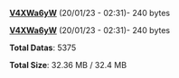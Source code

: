 [**V4XWa6yW**](/data/V4XWa6yW.txt) (20/01/23 - 02:31)- 240 bytes

[**V4XWa6yW**](/data/V4XWa6yW.txt) (20/01/23 - 02:31)- 240 bytes

**Total Datas**: 5375

**Total Size**: 32.36 MB / 32.4 MB
